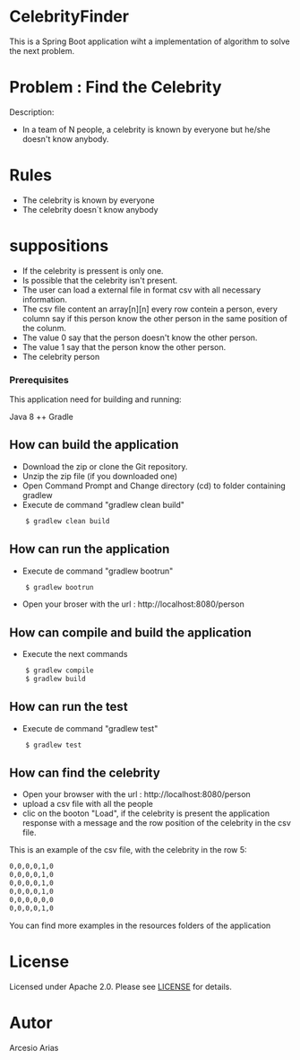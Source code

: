 # CelebrityFinder

This is a Spring Boot application wiht a implementation of algorithm to solve the next problem.

# Problem :  Find the Celebrity
Description:
- In a team of N people, a celebrity is known by everyone but he/she doesn't know anybody.

# Rules
* The celebrity is known by everyone
* The celebrity doesn´t know anybody

# suppositions
* If the celebrity is pressent is only one.
* Is possible that the celebrity isn't present.
* The user can load a external file in format csv with all necessary information.
* The csv file content an array[n][n] every row contein a person, every column say if this person know the other person in the same position of the colunm.
* The value 0 say that the person doesn't know the other person.
* The value 1 say that the person know the other person.
* The celebrity person

### Prerequisites

This application need for building and running:

Java 8 ++
Gradle

## How can build the application
- Download the zip or clone the Git repository.
- Unzip the zip file (if you downloaded one)
- Open Command Prompt and Change directory (cd) to folder containing gradlew
- Execute de command "gradlew clean build"
```sh
    $ gradlew clean build
```

## How can run the application
- Execute de command "gradlew bootrun"
```sh
    $ gradlew bootrun
```
- Open your broser with the url : http://localhost:8080/person

## How can compile and build the application
- Execute the next commands
```sh
    $ gradlew compile
    $ gradlew build
```

## How can run the test
- Execute de command "gradlew test"
```sh
    $ gradlew test
```

## How can find the celebrity
- Open your browser with the url : http://localhost:8080/person
- upload a csv file with all the people
- clic on the booton "Load", if the celebrity is present the application response with a message and the row position of the celebrity in the csv file.

This is an example of the csv file, with the celebrity in the row 5:
```sh
0,0,0,0,1,0
0,0,0,0,1,0
0,0,0,0,1,0
0,0,0,0,1,0
0,0,0,0,0,0
0,0,0,0,1,0
```

You can find more examples in the resources folders of the application

# License

Licensed under Apache 2.0. Please see [LICENSE](LICENSE) for details.

# Autor

Arcesio Arias
